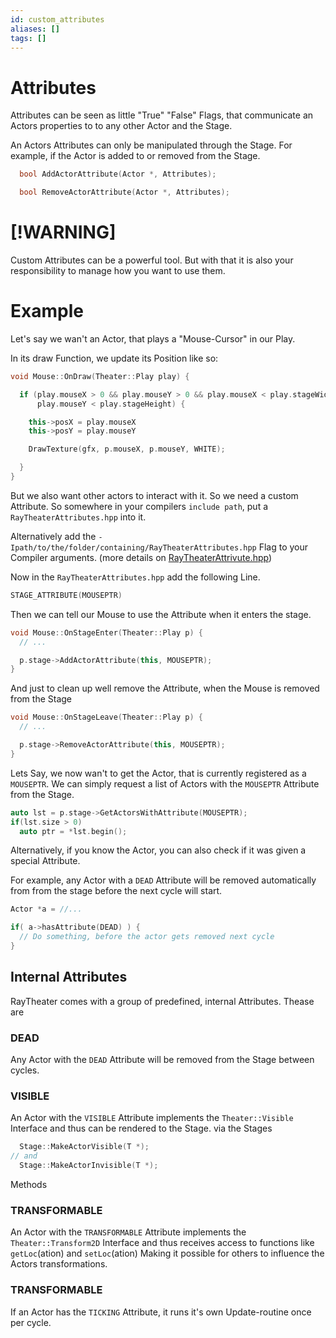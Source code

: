 ```yaml
---
id: custom_attributes
aliases: []
tags: []
---
```


# Attributes

Attributes can be seen as little "True" "False" Flags, that communicate
an Actors properties to to any other Actor and the Stage.

An Actors Attributes can only be manipulated through the Stage.
For example, if the Actor is added to or removed from the Stage.

```cpp
  bool AddActorAttribute(Actor *, Attributes);

  bool RemoveActorAttribute(Actor *, Attributes);
```

# [!WARNING]
Custom Attributes can be a powerful tool.
But with that it is also your responsibility to manage how you want to use them.


# Example

Let's say we wan't an Actor, that plays a "Mouse-Cursor" in our Play.

In its draw Function, we update its Position like so:
```cpp
void Mouse::OnDraw(Theater::Play play) {

  if (play.mouseX > 0 && play.mouseY > 0 && play.mouseX < play.stageWidth &&
      play.mouseY < play.stageHeight) {

    this->posX = play.mouseX
    this->posY = play.mouseY

    DrawTexture(gfx, p.mouseX, p.mouseY, WHITE);

  }
}
```

But we also want other actors to interact with it.
So we need a custom Attribute.
So somewhere in your compilers `include path`, put a `RayTheaterAttributes.hpp` into it.

Alternatively add the `-Ipath/to/the/folder/containing/RayTheaterAttributes.hpp` Flag
to your Compiler arguments. (more details on [RayTheaterAttrivute.hpp](./raytheater_attributes_hpp.md))


Now in the `RayTheaterAttributes.hpp` add the following Line.
```cpp
STAGE_ATTRIBUTE(MOUSEPTR)
```

Then we can tell our Mouse to use the Attribute when it enters the stage.

```cpp
void Mouse::OnStageEnter(Theater::Play p) {
  // ...

  p.stage->AddActorAttribute(this, MOUSEPTR);
}
```

And just to clean up well remove the Attribute, when the Mouse is removed from the Stage
```cpp
void Mouse::OnStageLeave(Theater::Play p) {
  // ...

  p.stage->RemoveActorAttribute(this, MOUSEPTR);
}
```

Lets Say, we now wan't to get the Actor, that is currently registered as a `MOUSEPTR`.
We can simply request a list of Actors with the `MOUSEPTR` Attribute from the Stage.
```cpp
auto lst = p.stage->GetActorsWithAttribute(MOUSEPTR);
if(lst.size > 0)
  auto ptr = *lst.begin();
```

Alternatively, if you know the Actor, you can also check if it was given a special Attribute.

For example, any Actor with a `DEAD` Attribute will be removed automatically from from the stage 
before the next cycle will start.

```cpp
Actor *a = //...

if( a->hasAttribute(DEAD) ) {
  // Do something, before the actor gets removed next cycle
}
```


## Internal Attributes
RayTheater comes with a group of predefined, internal Attributes.
Thease are 

### DEAD
Any Actor with the `DEAD` Attribute will be removed from the Stage between cycles.

### VISIBLE
An Actor with the `VISIBLE` Attribute implements the `Theater::Visible` Interface and thus can be rendered to the Stage.
via the Stages
```cpp
  Stage::MakeActorVisible(T *);
// and
  Stage::MakeActorInvisible(T *);
```
Methods

### TRANSFORMABLE
An Actor with the `TRANSFORMABLE` Attribute implements the `Theater::Transform2D` Interface and thus receives access to functions like `getLoc`(ation) and `setLoc`(ation)
Making it possible for others to influence the Actors transformations. 

### TRANSFORMABLE
If an Actor has the `TICKING` Attribute, it runs it's own Update-routine once per cycle.
